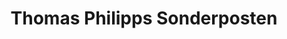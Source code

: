 ---
title: "Thomas Philipps Sonderposten"
url: /berlin/thomas-philipps-sonderposten/
shop: Kramladen
---